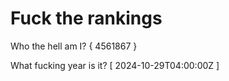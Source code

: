 # Fuck the rankings

Who the hell am I?
{ 4561867 }

What fucking year is it?
[ 2024-10-29T04:00:00Z ]
